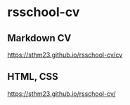# rsschool-cv

## Markdown CV 
https://sthm23.github.io/rsschool-cv/cv

## HTML, CSS
https://sthm23.github.io/rsschool-cv/